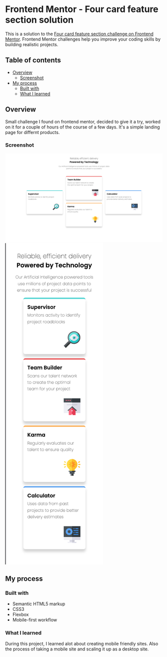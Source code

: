 # Frontend Mentor - Four card feature section solution

This is a solution to the [Four card feature section challenge on Frontend Mentor](https://www.frontendmentor.io/challenges/four-card-feature-section-weK1eFYK). Frontend Mentor challenges help you improve your coding skills by building realistic projects. 

## Table of contents

- [Overview](#overview)
  - [Screenshot](#screenshot)
- [My process](#my-process)
  - [Built with](#built-with)
  - [What I learned](#what-i-learned)


## Overview

Small challenge I found on frontend mentor, decided to give it a try, worked on it for a couple of hours of the course of a few days. It's a simple landing page for differnt products.
### Screenshot

![Alt text](./Full-Size-Screenshot.png)
![Alt text](./Mobile-Size-Screenshot.png)

## My process

### Built with

- Semantic HTML5 markup
- CSS3
- Flexbox
- Mobile-first workflow

### What I learned

During this project, I learned alot about creating mobile friendly sites. Also the process of taking a mobile site and scaling it up as a desktop site.
